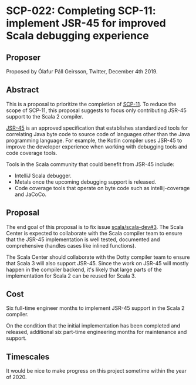 # SCP-022: Completing SCP-11: implement JSR-45 for improved Scala debugging experience

## Proposer

Proposed by Ólafur Páll Geirsson, Twitter, December 4th 2019.

## Abstract

This is a proposal to prioritize the completion of
[SCP-11](https://github.com/scalacenter/advisoryboard/blob/master/proposals/011-debugging-symbols.md).
To reduce the scope of SCP-11, this proposal suggests to focus only contributing
JSR-45 support to the Scala 2 compiler.

[JSR-45](https://jcp.org/en/jsr/detail?id=45) is an approved specification that
establishes standardized tools for correlating Java byte code to source code of
languages other than the Java programming language. For example, the Kotlin
compiler uses JSR-45 to improve the developer experience when working with
debugging tools and code coverage tools.

Tools in the Scala community that could benefit from JSR-45 include:

- IntelliJ Scala debugger.
- Metals once the upcoming debugging support is released.
- Code coverage tools that operate on byte code such as intellij-coverage and
  JaCoCo.

## Proposal

The end goal of this proposal is to fix issue
[scala/scala-dev#3](https://github.com/scala/scala-dev/issues/3). The Scala
Center is expected to collaborate with the Scala compiler team to ensure that
the JSR-45 implementation is well tested, documented and comprehensive (handles
cases like inlined functions).

The Scala Center should collaborate with the Dotty compiler team to ensure that
Scala 3 will also support JSR-45. Since the work on JSR-45 will mostly happen in
the compiler backend, it's likely that large parts of the implementation for
Scala 2 can be reused for Scala 3.

## Cost

Six full-time engineer months to implement JSR-45 support in the Scala 2
compiler.

On the condition that the initial implementation has been completed and
released, additional six part-time engineering months for maintenance and
support.

## Timescales

It would be nice to make progress on this project sometime within the year
of 2020.
